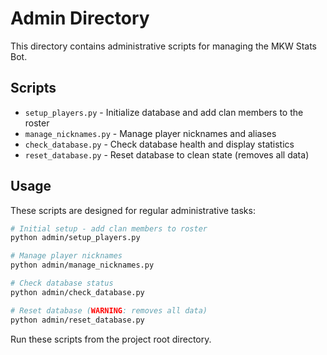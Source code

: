 # Admin Directory

This directory contains administrative scripts for managing the MKW Stats Bot.

## Scripts

- `setup_players.py` - Initialize database and add clan members to the roster
- `manage_nicknames.py` - Manage player nicknames and aliases
- `check_database.py` - Check database health and display statistics
- `reset_database.py` - Reset database to clean state (removes all data)

## Usage

These scripts are designed for regular administrative tasks:

```bash
# Initial setup - add clan members to roster
python admin/setup_players.py

# Manage player nicknames
python admin/manage_nicknames.py

# Check database status
python admin/check_database.py

# Reset database (WARNING: removes all data)
python admin/reset_database.py
```

Run these scripts from the project root directory.